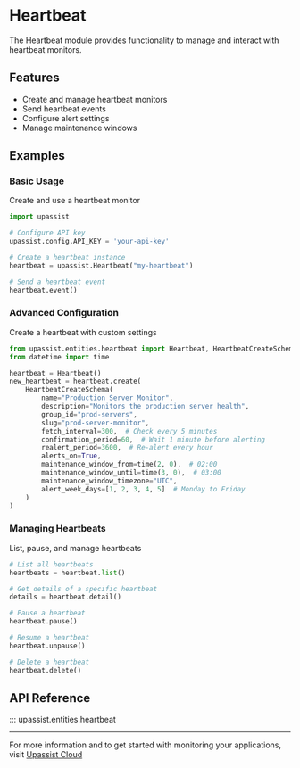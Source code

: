 # Heartbeat

The Heartbeat module provides functionality to manage and interact with heartbeat monitors.

## Features

- Create and manage heartbeat monitors
- Send heartbeat events
- Configure alert settings
- Manage maintenance windows

## Examples

### Basic Usage

Create and use a heartbeat monitor

```python
import upassist

# Configure API key
upassist.config.API_KEY = 'your-api-key'

# Create a heartbeat instance
heartbeat = upassist.Heartbeat("my-heartbeat")

# Send a heartbeat event
heartbeat.event()
```

### Advanced Configuration

Create a heartbeat with custom settings

```python
from upassist.entities.heartbeat import Heartbeat, HeartbeatCreateSchema
from datetime import time

heartbeat = Heartbeat()
new_heartbeat = heartbeat.create(
    HeartbeatCreateSchema(
        name="Production Server Monitor",
        description="Monitors the production server health",
        group_id="prod-servers",
        slug="prod-server-monitor",
        fetch_interval=300,  # Check every 5 minutes
        confirmation_period=60,  # Wait 1 minute before alerting
        realert_period=3600,  # Re-alert every hour
        alerts_on=True,
        maintenance_window_from=time(2, 0),  # 02:00
        maintenance_window_until=time(3, 0),  # 03:00
        maintenance_window_timezone="UTC",
        alert_week_days=[1, 2, 3, 4, 5]  # Monday to Friday
    )
)
```

### Managing Heartbeats

List, pause, and manage heartbeats

```python
# List all heartbeats
heartbeats = heartbeat.list()

# Get details of a specific heartbeat
details = heartbeat.detail()

# Pause a heartbeat
heartbeat.pause()

# Resume a heartbeat
heartbeat.unpause()

# Delete a heartbeat
heartbeat.delete()
```

## API Reference

::: upassist.entities.heartbeat

---

For more information and to get started with monitoring your applications, visit [Upassist Cloud](https://upassist.cloud/)